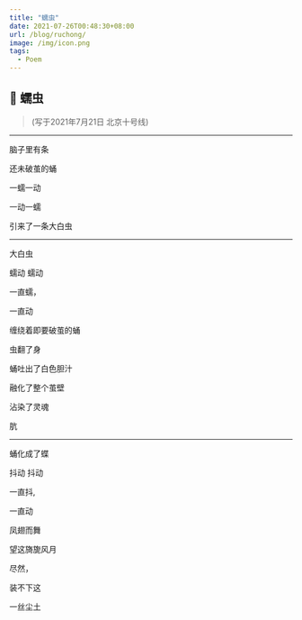 ```yaml
---
title: "蠕虫"
date: 2021-07-26T00:48:30+08:00
url: /blog/ruchong/
image: /img/icon.png
tags:
  - Poem
---
```



## 🐛 蠕虫

> (写于2021年7月21日 北京十号线)

---

脑子里有条

还未破茧的蛹

一蠕一动

一动一蠕

引来了一条大白虫

---

大白虫

蠕动 蠕动

一直蠕，

一直动

缠绕着即要破茧的蛹

虫翻了身

蛹吐出了白色胆汁

融化了整个茧壁

沾染了灵魂

肮

---

蛹化成了蝶

抖动 抖动

一直抖,

一直动

凤翅而舞

望这旖旎风月

尽然，

装不下这

一丝尘土